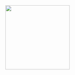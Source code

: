 <div align="center">
  <img height="200" src="https://raw.githubusercontent.com/realkanavarora/realkanavarora/master/assets/gr3edydevel0per.png"  />
</div>

